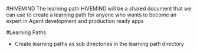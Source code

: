 #HIVEMIND
The learning path HIVEMIND will be a shared document that we can use to create a learning path for anyone who wants to become an expert in Agent development and production ready apps

#Learning Paths
- Create learning paths as sub directories in the learning path directory